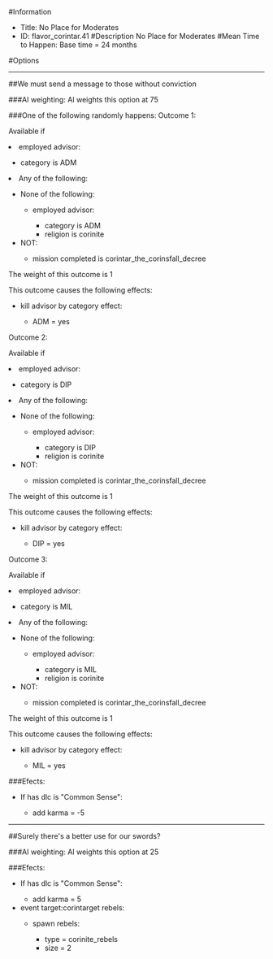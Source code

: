 #Information
 - Title: No Place for Moderates
 - ID: flavor_corintar.41
#Description
No Place for Moderates
#Mean Time to Happen:
Base time = 24 months

#Options

___
##We must send a message to those without conviction

###AI weighting:
AI weights this option at 75


###One of the following randomly happens:
Outcome 1:

Available if <li>employed advisor:</li><ul><li>category is ADM</li></ul><li>Any of the following:</li><ul><li>None of the following:</li><ul><li>employed advisor:</li><ul><li>category is ADM</li><li>religion is corinite</li></ul></ul><li>NOT:</li><ul><li>mission completed is corintar_the_corinsfall_decree</li></ul></ul>

The weight of this outcome is 1

This outcome causes the following effects:<ul><li>kill advisor by category effect:</li><ul><li>ADM = yes</li></ul></ul>
Outcome 2:

Available if <li>employed advisor:</li><ul><li>category is DIP</li></ul><li>Any of the following:</li><ul><li>None of the following:</li><ul><li>employed advisor:</li><ul><li>category is DIP</li><li>religion is corinite</li></ul></ul><li>NOT:</li><ul><li>mission completed is corintar_the_corinsfall_decree</li></ul></ul>

The weight of this outcome is 1

This outcome causes the following effects:<ul><li>kill advisor by category effect:</li><ul><li>DIP = yes</li></ul></ul>
Outcome 3:

Available if <li>employed advisor:</li><ul><li>category is MIL</li></ul><li>Any of the following:</li><ul><li>None of the following:</li><ul><li>employed advisor:</li><ul><li>category is MIL</li><li>religion is corinite</li></ul></ul><li>NOT:</li><ul><li>mission completed is corintar_the_corinsfall_decree</li></ul></ul>

The weight of this outcome is 1

This outcome causes the following effects:<ul><li>kill advisor by category effect:</li><ul><li>MIL = yes</li></ul></ul>

###Efects:<ul><li>If has dlc is "Common Sense":</li><ul><li>add karma = -5</li></ul></ul>

___
##Surely there's a better use for our swords?

###AI weighting:
AI weights this option at 25


###Efects:<ul><li>If has dlc is "Common Sense":</li><ul><li>add karma = 5</li></ul><li>event target:corintarget rebels:</li><ul><li>spawn rebels:</li><ul><li>type = corinite_rebels</li><li>size = 2</li></ul></ul></ul>
